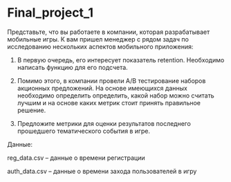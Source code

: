 # Final_project_1

Представьте, что вы работаете в компании, которая разрабатывает мобильные игры. К вам пришел менеджер с рядом задач по исследованию нескольких аспектов мобильного приложения:

1. В первую очередь, его интересует показатель retention. Необходимо написать функцию для его подсчета.

2. Помимо этого, в компании провели A/B тестирование наборов акционных предложений. На основе имеющихся данных необходимо определить определить, какой набор можно считать лучшим и на основе каких метрик стоит принять правильное решение.

3. Предложите метрики для оценки результатов последнего прошедшего тематического события в игре.

 Данные:
 
 reg_data.csv – данные о времени регистрации
 
 auth_data.csv – данные о времени захода пользователей в игру
